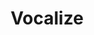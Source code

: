 ---
pid: ls12
title: Vocalize
location_transcription: around the city
coordinates: "[-75.171815167402, 39.957961280193]"
zipcode: '12154'
gen_neighborhood: 
neighborhood: 
outside_phl: 'Schaghticoke NY '
age: '22'
age_range: 20-29
instagram: 
image_file_name: ls_12.jpg
proposal_transcription: Bench with public figures. Someone who you can share your
  thoughts with.
topic: Person,Unity
topic_summary: 0, 0, 0
type: Bench
keywords_other: 
credit: Jarrod/ Erin
image_labels: 
twitter: 
facebook: 
permalink: "/monuments/ls12/"
layout: item-page
---
